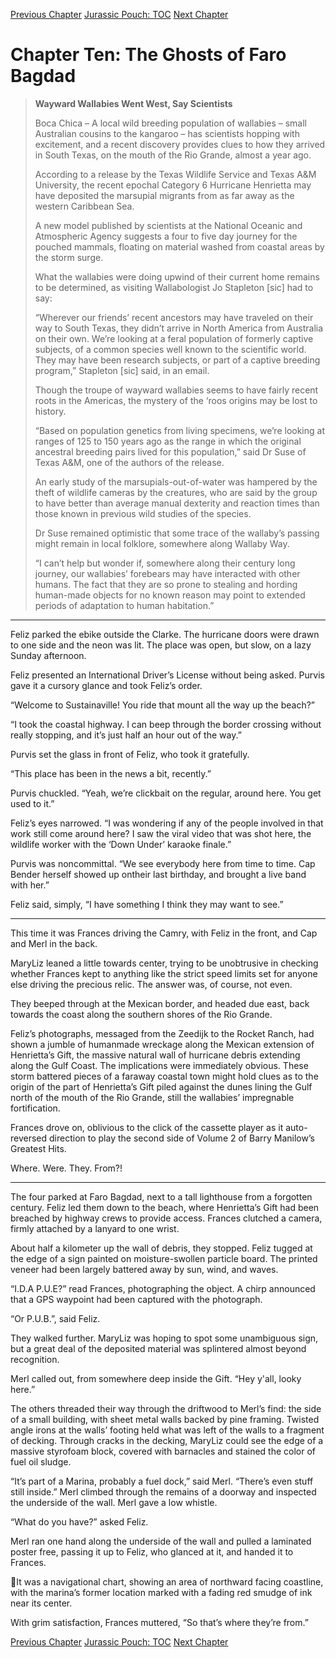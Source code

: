 [Previous Chapter](ch09.md) [Jurassic Pouch: TOC](README.md) [Next Chapter](ch11.md)

# Chapter Ten: The Ghosts of Faro Bagdad

> **Wayward Wallabies Went West, Say Scientists**
>
> Boca Chica – A local wild breeding population of wallabies – small Australian cousins to the kangaroo – has scientists hopping with excitement, and a recent discovery provides clues to how they arrived in South Texas, on the mouth of the Rio Grande, almost a year ago.
>
> According to a release by the Texas Wildlife Service and Texas A&M University, the recent epochal Category 6 Hurricane Henrietta may have deposited the marsupial migrants from as far away as the western Caribbean Sea.
>
> A new model published by scientists at the National Oceanic and Atmospheric Agency suggests a four to five day journey for the pouched mammals, floating on material washed from coastal areas by the storm surge.
>
> What the wallabies were doing upwind of their current home remains to be determined, as visiting Wallabologist Jo Stapleton [sic] had to say:
>
> “Wherever our friends’ recent ancestors may have traveled on their way to South Texas, they didn’t arrive in North America from Australia on their own. We’re looking at a feral population of formerly captive subjects, of a common species well known to the scientific world. They may have been research subjects, or part of a captive breeding program,” Stapleton [sic] said, in an email.
>
> Though the troupe of wayward wallabies seems to have fairly recent roots in the Americas, the mystery of the ‘roos origins may be lost to history.
>
> “Based on population genetics from living specimens, we’re looking at ranges of 125 to 150 years ago as the range in which the original ancestral breeding pairs lived for this population,” said Dr Suse of Texas A&M, one of the authors of the release.
>
> An early study of the marsupials-out-of-water was hampered by the theft of wildlife cameras by the creatures, who are said by the group to have better than average manual dexterity and reaction times than those known in previous wild studies of the species.
>
> Dr Suse remained optimistic that some trace of the wallaby’s passing might remain in local folklore, somewhere along Wallaby Way.
>
> “I can’t help but wonder if, somewhere along their century long journey, our wallabies’ forebears may have interacted with other humans. The fact that they are so prone to stealing and hording human-made objects for no known reason may point to extended periods of adaptation to human habitation.”

***

Feliz parked the ebike outside the Clarke. The hurricane doors were drawn to one side and the neon was lit. The place was open, but slow, on a lazy Sunday afternoon.

Feliz presented an International Driver’s License without being asked. Purvis gave it a cursory glance and took Feliz’s order.

“Welcome to Sustainaville! You ride that mount all the way up the beach?”

“I took the coastal highway. I can beep through the border crossing without really stopping, and it’s just half an hour out of the way.”

Purvis set the glass in front of Feliz, who took it gratefully.

“This place has been in the news a bit, recently.”

Purvis chuckled. “Yeah, we’re clickbait on the regular, around here. You get used to it.”

Feliz’s eyes narrowed. “I was wondering if any of the people involved in that work still come around here? I saw the viral video that was shot here, the wildlife worker with the ‘Down Under’ karaoke finale.”

Purvis was noncommittal. “We see everybody here from time to time. Cap Bender herself showed up ontheir last birthday, and brought a live band with her.”

Feliz said, simply, “I have something I think they may want to see.”

***

This time it was Frances driving the Camry, with Feliz in the front, and Cap and Merl in the back.

MaryLiz leaned a little towards center, trying to be unobtrusive in checking whether Frances kept to anything like the strict speed limits set for anyone else driving the precious relic. The answer was, of course, not even.

They beeped through at the Mexican border, and headed due east, back towards the coast along the southern shores of the Rio Grande.

Feliz’s photographs, messaged from the Zeedijk to the Rocket Ranch, had shown a jumble of humanmade wreckage along the Mexican extension of Henrietta’s Gift, the massive natural wall of hurricane debris extending along the Gulf Coast. The implications were immediately obvious. These storm battered pieces of a faraway coastal town might hold clues as to the origin of the part of Henrietta’s Gift piled against the dunes lining the Gulf north of the mouth of the Rio Grande, still the wallabies’ impregnable fortification.

Frances drove on, oblivious to the click of the cassette player as it auto-reversed direction to play the second side of Volume 2 of Barry Manilow’s Greatest Hits.

Where. Were. They. From?!

***

The four parked at Faro Bagdad, next to a tall lighthouse from a forgotten century. Feliz led them down to the beach, where Henrietta’s Gift had been breached by highway crews to provide access. Frances clutched a camera, firmly attached by a lanyard to one wrist.

About half a kilometer up the wall of debris, they stopped. Feliz tugged at the edge of a sign painted on moisture-swollen particle board. The printed veneer had been largely battered away by sun, wind, and waves.

“I.D.A P.U.E?” read Frances, photographing the object. A chirp announced that a GPS waypoint had been captured with the photograph.

“Or P.U.B.”, said Feliz.

They walked further. MaryLiz was hoping to spot some unambiguous sign, but a great deal of the deposited material was splintered almost beyond recognition.

Merl called out, from somewhere deep inside the Gift. “Hey y'all, looky here.”

The others threaded their way through the driftwood to Merl’s find: the side of a small building, with sheet metal walls backed by pine framing. Twisted angle irons at the walls’ footing held what was left of the walls to a fragment of decking. Through cracks in the decking, MaryLiz could see the edge of a massive styrofoam block, covered with barnacles and stained the color of fuel oil sludge.

“It’s part of a Marina, probably a fuel dock,” said Merl. “There’s even stuff still inside.” Merl climbed through the remains of a doorway and inspected the underside of the wall. Merl gave a low whistle.

“What do you have?” asked Feliz.

Merl ran one hand along the underside of the wall and pulled a laminated poster free, passing it up to Feliz, who glanced at it, and handed it to Frances.

It was a navigational chart, showing an area of northward facing coastline, with the marina’s former location marked with a fading red smudge of ink near its center.
 
With grim satisfaction, Frances muttered, “So that’s where they’re from.”

[Previous Chapter](ch09.md) [Jurassic Pouch: TOC](README.md) [Next Chapter](ch11.md)
